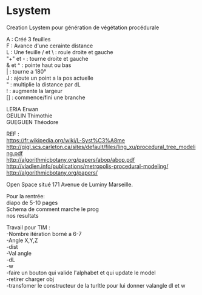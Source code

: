 # Lsystem
Creation Lsystem pour génération de végétation procédurale

A : Créé 3 feuilles  
F : Avance d'une cerainte distance  
L : Une feuille
/ et \ : roule droite et gauche  
"+" et - : tourne droite et gauche  
& et ^ : pointe haut ou bas  
| : tourne a 180°  
J : ajoute un point a la pos actuelle  
" : multiplie la distance par dL  
! : augmente la largeur  
[] : commence/fini une branche  


LERIA Erwan  
GEULIN Thimothie  
GUEGUEN Théodore  
  
  REF :   
  https://fr.wikipedia.org/wiki/L-Syst%C3%A8me  
  http://gigl.scs.carleton.ca/sites/default/files/ling_xu/procedural_tree_modeling.pdf  
  http://algorithmicbotany.org/papers/abop/abop.pdf  
  http://vladlen.info/publications/metropolis-procedural-modeling/  
  http://algorithmicbotany.org/papers/  
  
Open Space situé 171 Avenue de Luminy Marseille.  

Pour la rentrée:  
diapo de 5-10 pages  
Schema de comment marche le prog  
nos resultats  

Travail pour TIM :  
-Nombre itération borné a 6-7  
-Angle X,Y,Z  
-dist  
-Val angle  
-dL  
-w  
-faire un bouton qui valide l'alphabet et qui update le model  
-retirer charger obj  
-transfomer le constructeur de la turltle pour lui donner valangle dl et w  

